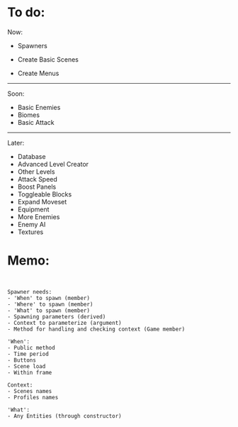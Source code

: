 

# To do:

Now:
- Spawners

- Create Basic Scenes
- Create Menus


----


Soon:
- Basic Enemies
- Biomes
- Basic Attack


----


Later:
- Database
- Advanced Level Creator
- Other Levels
- Attack Speed
- Boost Panels
- Toggleable Blocks
- Expand Moveset
- Equipment
- More Enemies
- Enemy AI
- Textures


# Memo:

```


Spawner needs:
- 'When' to spawn (member)
- 'Where' to spawn (member)
- 'What' to spawn (member)
- Spawning parameters (derived)
- Context to parameterize (argument)
- Method for handling and checking context (Game member)

'When':
- Public method
- Time period
- Buttons
- Scene load
- Within frame

Context:
- Scenes names
- Profiles names

'What':
- Any Entities (through constructor)




```









